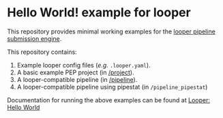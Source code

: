 # Hello World! example for looper

This repository provides minimal working examples for the [looper pipeline submission engine](http://pep.databio.org/looper).

This repository contains:
1. Example looper config files (*e.g.* `.looper.yaml`).
2. A basic example PEP project (in [/project](/project)).
3. A looper-compatible pipeline (in [/pipeline](/pipeline)).
4. A looper-compatible pipeline using pipestat (in `/pipeline_pipestat`)

Documentation for running the above examples can be found at [Looper: Hello World](https://pep.databio.org/looper/code/hello-world/)
